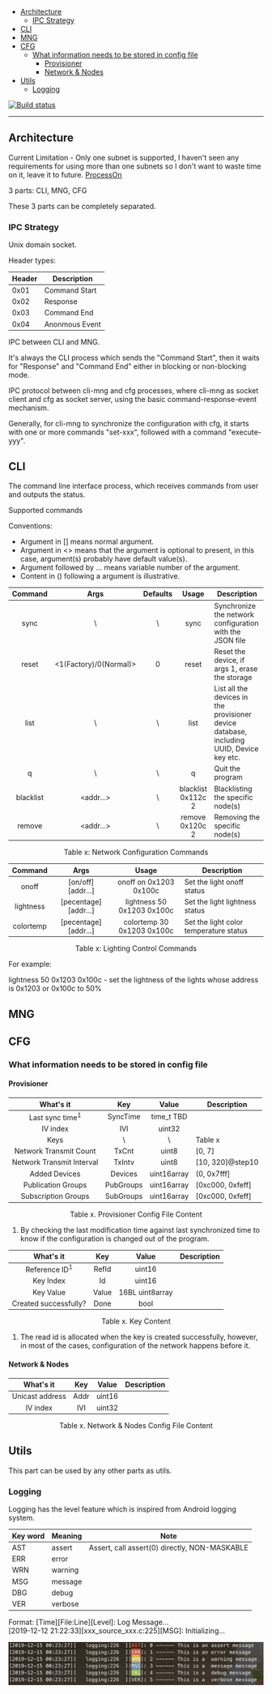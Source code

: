 <!-- START doctoc generated TOC please keep comment here to allow auto update -->
<!-- DON'T EDIT THIS SECTION, INSTEAD RE-RUN doctoc TO UPDATE -->

- [Architecture](#architecture)
  - [IPC Strategy](#ipc-strategy)
- [CLI](#cli)
- [MNG](#mng)
- [CFG](#cfg)
  - [What information needs to be stored in config file](#what-information-needs-to-be-stored-in-config-file)
    - [Provisioner](#provisioner)
    - [Network & Nodes](#network--nodes)
- [Utils](#utils)
  - [Logging](#logging)

<!-- END doctoc generated TOC please keep comment here to allow auto update -->

[![Build status](https://img.shields.io/badge/Build-MacOS-brightgreen)](www.baidu.com)

---

## Architecture

Current Limitation - Only one subnet is supported, I haven't seen any
requirements for using more than one subnets so I don't want to waste time on
it, leave it to future.
[ProcessOn](https://www.processon.com/diagraming/5a581bfae4b0332f15299433)

3 parts: CLI, MNG, CFG

These 3 parts can be completely separated.

### IPC Strategy

Unix domain socket.

Header types:

| Header | Description    |
| ------ | -------------- |
| 0x01   | Command Start  |
| 0x02   | Response       |
| 0x03   | Command End    |
| 0x04   | Anonmous Event |

IPC between CLI and MNG.

It's always the CLI process which sends the "Command Start", then it waits for
"Response" and "Command End" either in blocking or non-blocking mode.

IPC protocol between cli-mng and cfg processes, where cli-mng as socket client and cfg as socket server, using the basic command-response-event mechanism.

Generally, for cli-mng to synchronize the configuration with cfg, it starts with
one or more commands "set-xxx", followed with a command "execute-yyy".

## CLI

The command line interface process, which receives commands from user and
outputs the status.

Supported commands

Conventions:

- Argument in \[\] means normal argument.
- Argument in &lt;&gt; means that the argument is optional to present, in this
  case, argument(s) probably have default value(s).
- Argument followed by ... means variable number of the argument.
- Content in \(\) following a argument is illustrative.

|  Command  |             Args             | Defaults |       Usage        | Description                                                                              |
| :-------: | :--------------------------: | :------: | :----------------: | ---------------------------------------------------------------------------------------- |
|   sync    |              \               |    \     |        sync        | Synchronize the network configuration with the JSON file                                 |
|   reset   | &lt;1(Factory)/0(Normal)&gt; |    0     |       reset        | Reset the device, if args 1, erase the storage                                           |
|   list    |              \               |    \     |        list        | List all the devices in the provisioner device database, including UUID, Device key etc. |
|     q     |              \               |    \     |         q          | Quit the program                                                                         |
| blacklist |       &lt;addr...&gt;        |    \     | blacklist 0x112c 2 | Blacklisting the specific node(s)                                                        |
|  remove   |       &lt;addr...&gt;        |    \     |  remove 0x120c 2   | Removing the specific node(s)                                                            |

<center>Table x: Network Configuration Commands</center>

|  Command  |           Args            |           Usage            | Description                            |
| :-------: | :-----------------------: | :------------------------: | -------------------------------------- |
|   onoff   |  \[on/off\] \[addr...\]   |   onoff on 0x1203 0x100c   | Set the light onoff status             |
| lightness | \[pecentage\] \[addr...\] | lightness 50 0x1203 0x100c | Set the light lightness status         |
| colortemp | \[pecentage\] \[addr...\] | colortemp 30 0x1203 0x100c | Set the light color temperature status |

<center>Table x: Lighting Control Commands</center>

For example:

lightness 50 0x1203 0x100c - set the lightness of the lights whose address is
0x1203 or 0x100c to 50%

## MNG

## CFG

### What information needs to be stored in config file

#### Provisioner

|         What's it          |    Key    |    Value    | Description      |
| :------------------------: | :-------: | :---------: | ---------------- |
| Last sync time<sup>1</sup> | SyncTime  | time_t TBD  |                  |
|          IV index          |    IVI    |   uint32    |                  |
|            Keys            |    \      |     \       | Table x          |
|   Network Transmit Count   |   TxCnt   |    uint8    | [0, 7]           |
| Network Transmit Interval  |  TxIntv   |    uint8    | [10, 320]@step10 |
|       Added Devices        |  Devices  | uint16array | (0, 0x7fff]      |
|     Publication Groups     | PubGroups | uint16array | [0xc000, 0xfeff] |
|    Subscription Groups     | SubGroups | uint16array | [0xc000, 0xfeff] |

<center>Table x. Provisioner Config File Content</center>

1. By checking the last modification time against last synchronized time to know
   if the configuration is changed out of the program.

|        What's it         |  Key  |      Value      | Description |
| :----------------------: | :---: | :-------------: | ----------- |
| Reference ID<sup>1</sup> | RefId |     uint16      |             |
|        Key Index         |  Id   |     uint16      |             |
|        Key Value         | Value | 16BL uint8array |             |
|  Created successfully?   | Done  |      bool       |             |

<center>Table x. Key Content</center>

1. The read id is allocated when the key is created successfully, however, in most of the cases, configuration of the network happens before it.

#### Network & Nodes

|    What's it    | Key  | Value  | Description |
| :-------------: | :--: | :----: | ----------- |
| Unicast address | Addr | uint16 |             |
|    IV index     | IVI  | uint32 |             |

<center>Table x. Network & Nodes Config File Content</center>

## Utils

This part can be used by any other parts as utils.

### Logging

Logging has the level feature which is inspired from Android logging system.

| Key word | Meaning | Note                                          |
| -------- | ------- | --------------------------------------------- |
| AST      | assert  | Assert, call assert(0) directly, NON-MASKABLE |
| ERR      | error   |                                               |
| WRN      | warning |                                               |
| MSG      | message |                                               |
| DBG      | debug   |                                               |
| VER      | verbose |                                               |

<center></center>

Format: \[Time\]\[File:Line]\[Level\]: Log Message...  
\[2019-12-12 21:22:33\]\[xxx_source_xxx.c:225][MSG]: Initializing...

![Logging](doc/pic/logging.png)
